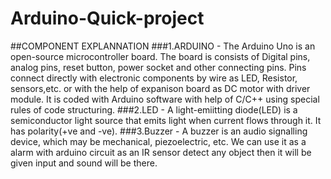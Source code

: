 # Arduino-Quick-project
##COMPONENT EXPLANNATION
###1.ARDUINO - The Arduino Uno is an open-source microcontroller board. The board is consists of Digital pins, analog pins, reset button, power socket and other connecting pins. Pins connect directly with electronic components by wire as LED, Resistor, sensors,etc. or with the help of expanison board as DC motor with driver module. It is coded with Arduino software with help of C/C++ using special rules of code structuring.
###2.LED - A light-emiitting diode(LED) is a semiconductor light source that emits light when current flows through it. It has polarity(+ve and -ve).
###3.Buzzer - A buzzer is an audio signalling device, which may be mechanical, piezoelectric, etc. We can use it as a alarm with arduino circuit as an IR sensor detect any object then it will be given input and sound will be there.
